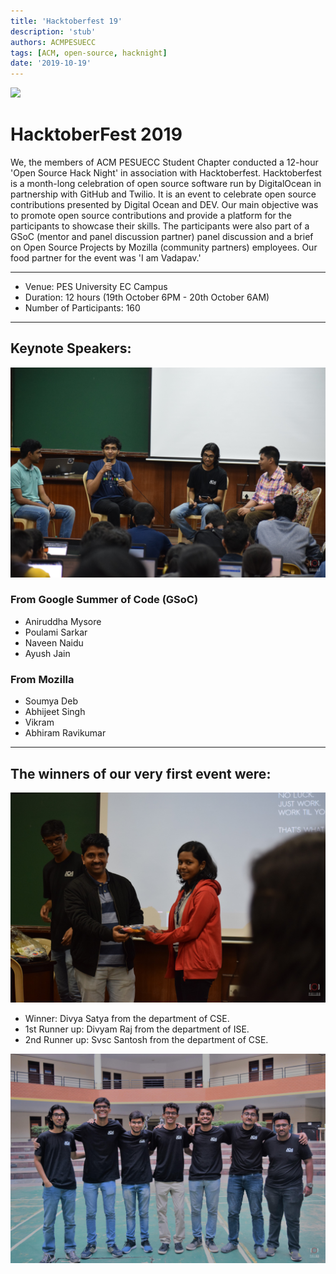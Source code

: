 ```yaml
---
title: 'Hacktoberfest 19'
description: 'stub'
authors: ACMPESUECC
tags: [ACM, open-source, hacknight]
date: '2019-10-19'
---
```


![](https://raw.githubusercontent.com/acmpesuecc/acmpesuecc.github.io/master/img/Hacktoberfest1.png)

# HacktoberFest 2019

We, the members of ACM PESUECC Student Chapter conducted a 12-hour 'Open Source Hack Night' in association with Hacktoberfest. Hacktoberfest is a month-long celebration of open source software run by DigitalOcean in partnership with GitHub and Twilio. It is an event to celebrate open source contributions presented by Digital Ocean and DEV. Our main objective was to promote open source contributions and provide a platform for the participants to showcase their skills. The participants were also part of a GSoC (mentor and panel discussion partner) panel discussion and a brief on Open Source Projects by Mozilla (community partners) employees. Our food partner for the event was 'I am Vadapav.'
                        
---
- Venue: PES University EC Campus
- Duration: 12 hours (19th October 6PM - 20th October 6AM)
- Number of Participants: 160

---
## Keynote Speakers:
![](https://raw.githubusercontent.com/acmpesuecc/acmpesuecc.github.io/master/img/interactive_ses.jpg)

### From Google Summer of Code (GSoC)
- Aniruddha Mysore
- Poulami Sarkar
- Naveen Naidu
- Ayush Jain
 
### From Mozilla
- Soumya Deb
- Abhijeet Singh
- Vikram
- Abhiram Ravikumar

---
## The winners of our very first event were:

![](https://raw.githubusercontent.com/acmpesuecc/acmpesuecc.github.io/master/img/winner.jpg)

- Winner: Divya Satya from the department of CSE.
- 1st Runner up: Divyam Raj from the department of ISE.
- 2nd Runner up: Svsc Santosh from the department of CSE.


![](https://raw.githubusercontent.com/acmpesuecc/acmpesuecc.github.io/master/img/acm_core.jpg)
